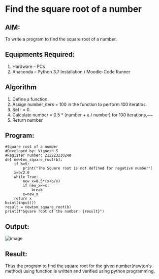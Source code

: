 # Find the square root of a number

## AIM:
To write a program to find the square root of a number.

## Equipments Required:
1. Hardware – PCs
2. Anaconda – Python 3.7 Installation / Moodle-Code Runner

## Algorithm
1. Define a function.
2. Assign number_iters = 100 in the function to perform 100 iteratios.
3. Set i = 0.
4. Calculate  number = 0.5 * (number + a / number) for 100 iterations.~~
5. Return number

## Program:
~~~
#Square root of a number
#Developed by: Vignesh S
#Register number: 212223230240
def newton_square_root(b):
    if b<0:
        print("The Square root is not defined for negative number")
    x=b/2.0
    while True:
        new_x=0.5*(x+b/x)
        if new_x==x:
            break
        x=new_x
    return x
b=int(input())
result = newton_square_root(b)
print(f"Square root of the number: {result}")
~~~


## Output:
![image](https://github.com/Vigneshvikiii/Square-root-of-a-number/assets/147474483/5e0cab92-035f-4736-af4d-8a69e30d6a6a)



## Result:
Thus the program to find the square root for the given number(newton's method) using function is written and verified using python programming.
